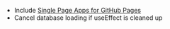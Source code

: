 - Include [Single Page Apps for GitHub Pages](https://github.com/rafgraph/spa-github-pages)
- Cancel database loading if useEffect is cleaned up
